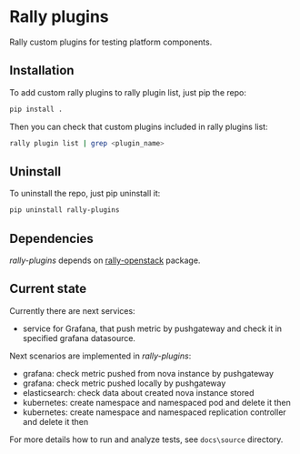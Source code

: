 # Rally plugins

Rally custom plugins for testing platform components.

## Installation

To add custom rally plugins to rally plugin list, just pip the repo:

```sh
pip install .
```

Then you can check that custom plugins included in rally plugins list:

```sh
rally plugin list | grep <plugin_name>
```

## Uninstall

To uninstall the repo, just pip uninstall it:

```sh
pip uninstall rally-plugins
```

## Dependencies

*rally-plugins* depends on [rally-openstack](https://github.com/openstack/rally-openstack) package.

## Current state

Currently there are next services:

- service for Grafana, that push metric by pushgateway and check it in specified grafana datasource.

Next scenarios are implemented in *rally-plugins*:

- grafana: check metric pushed from nova instance by pushgateway
- grafana: check metric pushed locally by pushgateway
- elasticsearch: check data about created nova instance stored
- kubernetes: create namespace and namespaced pod and delete it then
- kubernetes: create namespace and namespaced replication controller and delete it then

For more details how to run and analyze tests, see `docs\source` directory. 
